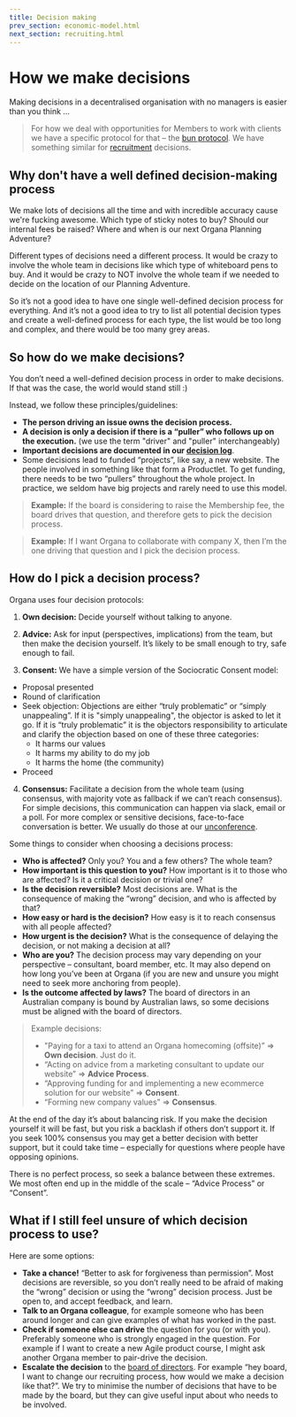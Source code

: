```yaml
---
title: Decision making
prev_section: economic-model.html
next_section: recruiting.html
---
```


How we make decisions
=====================

Making decisions in a decentralised organisation with no managers is easier than you think ...

> For how we deal with opportunities for Members to work with clients we have a specific protocol for that – the [bun protocol](bun-protocol.html). We have something similar for [recruitment](recruiting-and-onboarding.html) decisions.

Why don't  have a well defined decision-making process
---------------------------------------------------------

We make lots of decisions all the time and with incredible accuracy cause we're fucking awesome. Which type of sticky notes to buy? Should our internal fees be raised? Where and when is our next Organa Planning Adventure? 

Different types of decisions need a different process. It would be crazy to involve the whole team in decisions like which type of whiteboard pens to buy. And it would be crazy to NOT involve the whole team if we needed to decide on the location of our Planning Adventure.

So it’s not a good idea to have one single well-defined decision process for everything. And it’s not a good idea to try to list all potential decision types and create a well-defined process for each type, the list would be too long and complex, and there would be too many grey areas.

So how do we make decisions?
------------------------------------

You don’t need a well-defined decision process in order to make decisions. If that was the case, the world would stand still :)

Instead, we follow these principles/guidelines:

-   **The person driving an issue owns the decision process.**
-   **A decision is only a decision if there is a “puller” who follows up on the execution.** (we use the term "driver" and "puller" interchangeably)
-   **Important decisions are documented in our [decision log](dashboard.html)**.
-   Some decisions lead to funded “projects”, like say, a new website. The people involved in something like that form a Productlet. To get funding, there needs to be two “pullers” throughout the whole project. In practice, we seldom have big projects and rarely need to use this model.

> **Example:** If the board is considering to raise the Membership fee, the board drives that question, and therefore gets to pick the decision process.

> **Example:** If I want Organa to collaborate with company X, then I’m the one driving that question and I pick the decision process.


How do I pick a decision process?
---------------------------------

Organa uses four decision protocols:

1. **Own decision:** 
Decide yourself without talking to anyone.

2. **Advice:** 
Ask for input (perspectives, implications) from the team, but then make the decision yourself. It’s likely to be small enough to try, safe enough to fail.

3. **Consent:** 
We have a simple version of the Sociocratic Consent model:
- Proposal presented
- Round of clarification
- Seek objection: Objections are either “truly problematic” or “simply unappealing”. If it is "simply unappealing", the objector is asked to let it go. If it is “truly problematic” it is the objectors responsibility to articulate and clarify the objection based on one of these three categories:
  - It harms our values
  - It harms my ability to do my job
  - It harms the home (the community)
- Proceed
 

4. **Consensus:** 
Facilitate a decision from the whole team (using consensus, with majority vote as fallback if we can’t reach consensus).
For simple decisions, this communication can happen via slack, email or a poll. For more complex or sensitive decisions, face-to-face conversation is better. We usually do those at our [unconference](unconference.html).

Some things to consider when choosing a decisions process:

-   **Who is affected?** Only you? You and a few others? The whole team?
-   **How important is this question to you?** How important is it to those who are affected? Is it a critical decision or trivial one?
-   **Is the decision reversible?** Most decisions are. What is the consequence of making the “wrong” decision, and who is affected by that?
-   **How easy or hard is the decision?** How easy is it to reach consensus with all people affected?
-   **How urgent is the decision?** What is the consequence of delaying the decision, or not making a decision at all?
-   **Who are you?** The decision process may vary depending on your perspective – consultant, board member, etc. It may also depend on how long you’ve been at Organa (if you are new and unsure you might need to seek more anchoring from people).
-   **Is the outcome affected by laws?** The board of directors in an Australian company is bound by Australian laws, so some decisions must be aligned with the board of directors.

> Example decisions:
>-   "Paying for a taxi to attend an Organa homecoming (offsite)” =&gt; **Own decision**. Just do it.
>-   “Acting on advice from a marketing consultant to update our website” =&gt; **Advice Process**.
>-   “Approving funding for and implementing a new ecommerce solution for our website” =&gt; **Consent**.
>-   “Forming new company values” =&gt; **Consensus**.

At the end of the day it’s about balancing risk. If you make the decision yourself it will be fast, but you risk a backlash if others don’t support it. If you seek 100% consensus you may get a better decision with better support, but it could take time – especially for questions where people have opposing opinions.

There is no perfect process, so seek a balance between these extremes. We most often end up in the middle of the scale – “Advice Process” or “Consent”.

What if I still feel unsure of which decision process to use?
-------------------------------------------------------------

Here are some options:

-   **Take a chance!** “Better to ask for forgiveness than permission”. Most decisions are reversible, so you don’t really need to be afraid of making the “wrong” decision or using the “wrong” decision process. Just be open to, and accept feedback, and learn.
-   **Talk to an Organa colleague**, for example someone who has been around longer and can give examples of what has worked in the past.
-   **Check if someone else can drive** the question for you (or with you). Preferably someone who is strongly engaged in the question. For example if I want to create a new Agile product course, I might ask another Organa member to pair-drive the decision.
-   **Escalate the decision** to the [board of directors](board-of-directors.html). For example “hey board, I want to change our recruiting process, how would we make a decision like that?”. We try to minimise the number of decisions that have to be made by the board, but they can give useful input about who needs to be involved.
